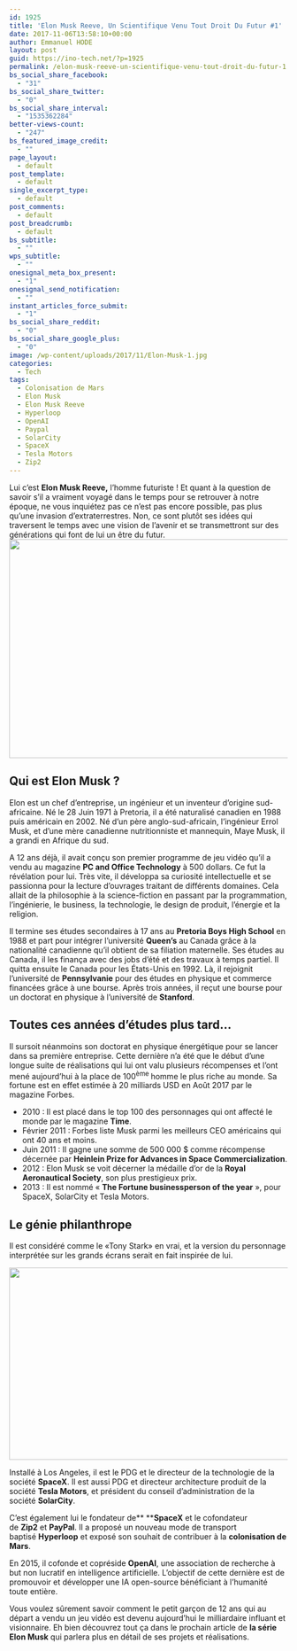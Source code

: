 ```yaml
---
id: 1925
title: 'Elon Musk Reeve, Un Scientifique Venu Tout Droit Du Futur #1'
date: 2017-11-06T13:58:10+00:00
author: Emmanuel HODE
layout: post
guid: https://ino-tech.net/?p=1925
permalink: /elon-musk-reeve-un-scientifique-venu-tout-droit-du-futur-1.html
bs_social_share_facebook:
  - "31"
bs_social_share_twitter:
  - "0"
bs_social_share_interval:
  - "1535362284"
better-views-count:
  - "247"
bs_featured_image_credit:
  - ""
page_layout:
  - default
post_template:
  - default
single_excerpt_type:
  - default
post_comments:
  - default
post_breadcrumb:
  - default
bs_subtitle:
  - ""
wps_subtitle:
  - ""
onesignal_meta_box_present:
  - "1"
onesignal_send_notification:
  - ""
instant_articles_force_submit:
  - "1"
bs_social_share_reddit:
  - "0"
bs_social_share_google_plus:
  - "0"
image: /wp-content/uploads/2017/11/Elon-Musk-1.jpg
categories:
  - Tech
tags:
  - Colonisation de Mars
  - Elon Musk
  - Elon Musk Reeve
  - Hyperloop
  - OpenAI
  - Paypal
  - SolarCity
  - SpaceX
  - Tesla Motors
  - Zip2
---
```

Lui c’est **Elon Musk Reeve,** l’homme futuriste ! Et quant à la question de savoir s’il a vraiment voyagé dans le temps pour se retrouver à notre époque, ne vous inquiétez pas ce n’est pas encore possible, pas plus qu’une invasion d’extraterrestres. Non, ce sont plutôt ses idées qui traversent le temps avec une vision de l’avenir et se transmettront sur des générations qui font de lui un être du futur.<img class="wp-image-2098 aligncenter" src="https://ino-tech.net/wp-content/uploads/2017/11/AAEAAQAAAAAAAAniAAAAJGM1NGU4NWVkLWZiZDQtNGNhYy1iMTBmLWFkYzNlYjE5NDIzMg.jpg" alt="" width="702" height="395" />

## Qui est Elon Musk ?

Elon est un chef d’entreprise, un ingénieur et un inventeur d’origine sud-africaine. Né le 28 Juin 1971 à Pretoria, il a été naturalisé canadien en 1988 puis américain en 2002. Né d&rsquo;un père anglo-sud-africain, l&rsquo;ingénieur Errol Musk, et d’une mère canadienne nutritionniste et mannequin, Maye Musk, il a grandi en Afrique du sud.

A 12 ans déjà, il avait conçu son premier programme de jeu vidéo qu’il a vendu au magazine **PC and Office Technology** à 500 dollars. Ce fut la révélation pour lui. Très vite, il développa sa curiosité intellectuelle et se passionna pour la lecture d’ouvrages traitant de différents domaines. Cela allait de la philosophie à la science-fiction en passant par la programmation, l&rsquo;ingénierie, le business, la technologie, le design de produit, l&rsquo;énergie et la religion.

Il termine ses études secondaires à 17 ans au **Pretoria Boys High School** en 1988 et part pour intégrer l’université **Queen’s** au Canada grâce à la nationalité canadienne qu’il obtient de sa filiation maternelle. Ses études au Canada, il les finança avec des jobs d’été et des travaux à temps partiel. Il quitta ensuite le Canada pour les États-Unis en 1992. Là, il rejoignit l’université de **Pennsylvanie** pour des études en physique et commerce financées grâce à une bourse. Après trois années, il reçut une bourse pour un doctorat en physique à l’université de **Stanford**.

## Toutes ces années d&rsquo;études plus tard&#8230;

Il sursoit néanmoins son doctorat en physique énergétique pour se lancer dans sa première entreprise. Cette dernière n’a été que le début d’une longue suite de réalisations qui lui ont valu plusieurs récompenses et l’ont mené aujourd’hui à la place de 100<sup>ème </sup>homme le plus riche au monde. Sa fortune est en effet estimée à 20 milliards USD en Août 2017 par le magazine Forbes.

  * 2010 : Il est placé dans le top 100 des personnages qui ont affecté le monde par le magazine **Time**.
  * Février 2011 : Forbes liste Musk parmi les meilleurs CEO américains qui ont 40 ans et moins.
  * Juin 2011 : Il gagne une somme de 500 000 $ comme récompense décernée par **Heinlein Prize for Advances in Space Commercialization**.
  * 2012 : Elon Musk se voit décerner la médaille d&rsquo;or de la **Royal Aeronautical Society**, son plus prestigieux prix.
  * 2013 : Il est nommé « **The Fortune businessperson of the year** », pour SpaceX, SolarCity et Tesla Motors.

## Le génie philanthrope

Il est considéré comme le «Tony Stark» en vrai, et la version du personnage interprétée sur les grands écrans serait en fait inspirée de lui.

<img class="wp-image-1935 aligncenter" src="https://ino-tech.net/wp-content/uploads/2017/11/Elon-Musk-Iron-Man.jpeg" alt="" width="694" height="347" />

Installé à Los Angeles, il est le PDG et le directeur de la technologie de la société **SpaceX**. Il est aussi PDG et directeur architecture produit de la société **Tesla Motors**, et président du conseil d&rsquo;administration de la société **SolarCity**.

C&rsquo;est également lui le fondateur de** ****SpaceX** et le cofondateur de **Zip2** et **PayPal**. Il a proposé un nouveau mode de transport baptisé **Hyperloop** et exposé son souhait de contribuer à la **colonisation de Mars**.

En 2015, il cofonde et copréside **OpenAI**, une association de recherche à but non lucratif en intelligence artificielle. L&rsquo;objectif de cette dernière est de promouvoir et développer une IA open-source bénéficiant à l&rsquo;humanité toute entière.

Vous voulez sûrement savoir comment le petit garçon de 12 ans qui au départ a vendu un jeu vidéo est devenu aujourd’hui le milliardaire influant et visionnaire. Eh bien découvrez tout ça dans le prochain article de **la série** **Elon Musk** qui parlera plus en détail de ses projets et réalisations.